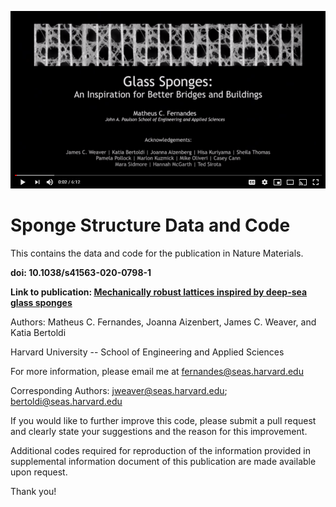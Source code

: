 [![Harvard Horizons Video](yt.png)](https://mcfernandes.com/horizons-talk)

# Sponge Structure Data and Code
This contains the data and code for the publication in Nature Materials.

**doi: 10.1038/s41563-020-0798-1**

**Link to publication: [Mechanically robust lattices inspired by deep-sea
glass sponges](https://doi.org/10.1038/s41563-020-0798-1)**

Authors: Matheus C. Fernandes, Joanna Aizenbert, James C. Weaver, and Katia Bertoldi

Harvard University -- School of Engineering and Applied Sciences

For more information, please email me at fernandes@seas.harvard.edu

Corresponding Authors: jweaver@seas.harvard.edu; bertoldi@seas.harvard.edu

If you would like to further improve this code, please submit a pull request and clearly state your suggestions and the reason for this improvement. 

Additional codes required for reproduction of the information provided in supplemental information document of this publication are made available upon request.

Thank you!

<!-- [![Harvard Horizons Video](yt.png)](https://www.youtube.com/watch?v=u16FjNGMoEs) -->

